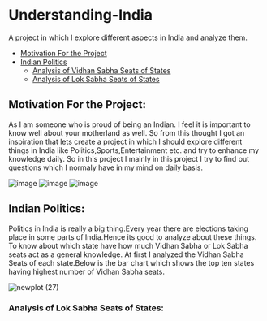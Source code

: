# Understanding-India
A project in which I explore different aspects in India and analyze them.

* [Motivation For the Project](#Motivation-For-the-Project)
* [Indian Politics](#Indian-Politics)
  * [Analysis of Vidhan Sabha Seats of States](#Analysis-of-Vidhan-Sabha-Seats-of-States)
  * [Analysis of Lok Sabha Seats of States](#Analysis-of-Lok-Sabha-Seats-of-States)





## Motivation For the Project:
As I am someone who is proud of being an Indian. I feel it is important to know well about your motherland as well. So from this thought I got an inspiration that lets create a project in which I should explore different things in India like Politics,Sports,Entertainment etc. and try to enhance my knowledge daily. So in this project I mainly in this project I try to find out questions which I normaly have in my mind on daily basis.

![image](https://user-images.githubusercontent.com/55452866/104730874-d1025500-5760-11eb-9d61-4e67ba0c6b5a.png)
![image](https://user-images.githubusercontent.com/55452866/104731255-74ec0080-5761-11eb-8e3a-e14cec6133e7.png)
![image](https://user-images.githubusercontent.com/55452866/104731502-cbf1d580-5761-11eb-94ef-d567680a0702.png)

## Indian Politics:
Politics in India is really a big thing.Every year there are elections taking place in some parts of India.Hence its good to analyze about these things. To know about which state have how much Vidhan Sabha or Lok Sabha seats act as a general knowledge.
At first I analyzed the Vidhan Sabha Seats of each state.Below is the bar chart which shows the top ten states having highest number of Vidhan Sabha seats.

![newplot (27)](https://user-images.githubusercontent.com/55452866/104762456-6534e200-578a-11eb-85a5-76cd1ad9f6fc.png)

### Analysis of Lok Sabha Seats of States:


